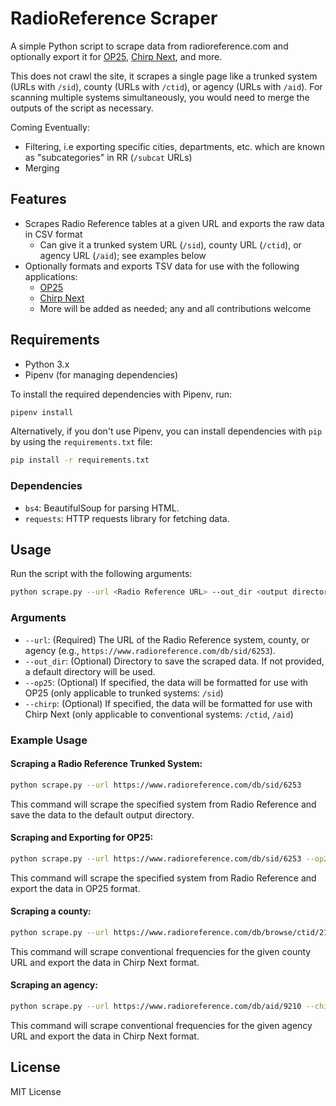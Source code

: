 
# RadioReference Scraper

A simple Python script to scrape data from radioreference.com and optionally export it for [OP25](https://github.com/boatbod/op25), [Chirp Next](https://chirpmyradio.com/projects/chirp/wiki/ChirpNextBuild), and more.

This does not crawl the site, it scrapes a single page like a trunked system (URLs with `/sid`), county (URLs with `/ctid`), or agency (URLs with `/aid`). For scanning multiple systems simultaneously, you would need to merge the outputs of the script as necessary.

Coming Eventually:
- Filtering, i.e exporting specific cities, departments, etc. which are known as "subcategories" in RR (`/subcat` URLs)
- Merging

## Features

- Scrapes Radio Reference tables at a given URL and exports the raw data in CSV format
  - Can give it a trunked system URL (`/sid`), county URL (`/ctid`), or agency URL (`/aid`); see examples below
- Optionally formats and exports TSV data for use with the following applications:
  - [OP25](https://github.com/boatbod/op25)
  - [Chirp Next](https://chirpmyradio.com/projects/chirp/wiki/ChirpNextBuild)
  - More will be added as needed; any and all contributions welcome

## Requirements

- Python 3.x
- Pipenv (for managing dependencies)

To install the required dependencies with Pipenv, run:

```bash
pipenv install
```

Alternatively, if you don't use Pipenv, you can install dependencies with `pip` by using the `requirements.txt` file:

```bash
pip install -r requirements.txt
```

### Dependencies

- `bs4`: BeautifulSoup for parsing HTML.
- `requests`: HTTP requests library for fetching data.

## Usage

Run the script with the following arguments:

```bash
python scrape.py --url <Radio Reference URL> --out_dir <output directory> [--op25]
```

### Arguments

- `--url`: (Required) The URL of the Radio Reference system, county, or agency (e.g., `https://www.radioreference.com/db/sid/6253`).
- `--out_dir`: (Optional) Directory to save the scraped data. If not provided, a default directory will be used.
- `--op25`: (Optional) If specified, the data will be formatted for use with OP25 (only applicable to trunked systems: `/sid`)
- `--chirp`: (Optional) If specified, the data will be formatted for use with Chirp Next (only applicable to conventional systems: `/ctid`, `/aid`)

### Example Usage

#### Scraping a Radio Reference Trunked System:

```bash
python scrape.py --url https://www.radioreference.com/db/sid/6253
```

This command will scrape the specified system from Radio Reference and save the data to the default output directory.

#### Scraping and Exporting for OP25:

```bash
python scrape.py --url https://www.radioreference.com/db/sid/6253 --op25
```

This command will scrape the specified system from Radio Reference and export the data in OP25 format.

#### Scraping a county:

```bash
python scrape.py --url https://www.radioreference.com/db/browse/ctid/211  --chirp
```

This command will scrape conventional frequencies for the given county URL and export the data in Chirp Next format.

#### Scraping an agency:

```bash
python scrape.py --url https://www.radioreference.com/db/aid/9210 --chirp
```

This command will scrape conventional frequencies for the given agency URL and export the data in Chirp Next format.

## License

MIT License